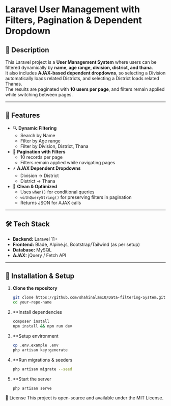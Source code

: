 # Laravel User Management with Filters, Pagination & Dependent Dropdown

## 📌 Description
This Laravel project is a **User Management System** where users can be filtered dynamically by **name, age range, division, district, and thana**.  
It also includes **AJAX-based dependent dropdowns**, so selecting a Division automatically loads related Districts, and selecting a District loads related Thanas.  
The results are paginated with **10 users per page**, and filters remain applied while switching between pages.

---

## 🚀 Features
- 🔍 **Dynamic Filtering**
  - Search by Name
  - Filter by Age range
  - Filter by Division, District, Thana
- 📄 **Pagination with Filters**
  - 10 records per page
  - Filters remain applied while navigating pages
- ⚡ **AJAX Dependent Dropdowns**
  - Division → District
  - District → Thana
- 🎯 **Clean & Optimized**
  - Uses `when()` for conditional queries
  - `withQueryString()` for preserving filters in pagination
  - Returns JSON for AJAX calls

---

## 🛠️ Tech Stack
- **Backend:** Laravel 11+
- **Frontend:** Blade, Alpine.js, Bootstrap/Tailwind (as per setup)
- **Database:** MySQL
- **AJAX:** jQuery / Fetch API

---

## 📂 Installation & Setup
1. **Clone the repository**
   ```bash
   git clone https://github.com/shahinalam10/Data-filtering-System.git
   cd your-repo-name
2. **Install dependencies
    ```bash 
   composer install
   npm install && npm run dev
3. **Setup environment
   ```bash 
   cp .env.example .env
   php artisan key:generate
4. **Run migrations & seeders
    ```bash
    php artisan migrate --seed
5. **Start the server
   ```bash
   php artisan serve
📜 License
This project is open-source and available under the MIT License.

   
